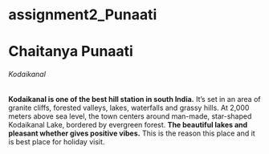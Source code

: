 # assignment2_Punaati
# Chaitanya Punaati #
###### Kodaikanal ######
**Kodaikanal is one of the best hill station in south India.** It’s set in an area of granite cliffs, forested valleys, lakes, waterfalls and grassy hills. At 2,000 meters above sea level, the town centers around man-made, star-shaped Kodaikanal Lake, bordered by evergreen forest. **The beautiful lakes and pleasant whether gives positive vibes.** This is the reason this place and it is best place for holiday visit.